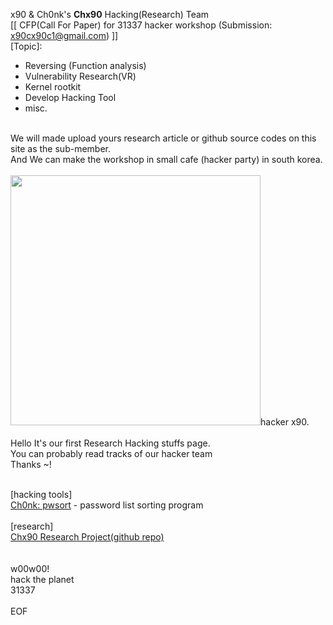 x90 & Ch0nk's <b>Chx90</b> Hacking(Research) Team<br>
[[ CFP(Call For Paper) for 31337 hacker workshop (Submission: x90cx90c1@gmail.com) ]]<br>
[Topic]:
- Reversing (Function analysis)<br>
- Vulnerability Research(VR)<br>
- Kernel rootkit<br>
- Develop Hacking Tool
- misc.<br><br>

We will made upload yours research article or github source codes on this site as the sub-member.<br>
And We can make the workshop in small cafe (hacker party) in south korea.<br>
<br>
<img src="https://pbs.twimg.com/media/E5-LQLaUYAcLo9h?format=jpg&name=900x900" width=400 height=400>hacker x90.<br><br>
Hello It's our first Research Hacking stuffs page.<br>
You can probably read tracks of our hacker team<br>
Thanks ~!<br>
<br>

[hacking tools]<br>
<a href="https://github.com/haconehack/pwsort">Ch0nk: pwsort</a> - password list sorting program<br><br>
[research]<br>
<a href="https://github.com/haconehack/repo_Chx90">Chx90 Research Project(github repo)</a><br>
<br>
<br>
w00w00!<br>
hack the planet<br>
31337<br>
<br>
EOF
